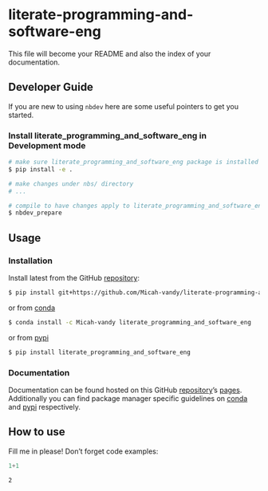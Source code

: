 # literate-programming-and-software-eng


<!-- WARNING: THIS FILE WAS AUTOGENERATED! DO NOT EDIT! -->

This file will become your README and also the index of your
documentation.

## Developer Guide

If you are new to using `nbdev` here are some useful pointers to get you
started.

### Install literate_programming_and_software_eng in Development mode

``` sh
# make sure literate_programming_and_software_eng package is installed in development mode
$ pip install -e .

# make changes under nbs/ directory
# ...

# compile to have changes apply to literate_programming_and_software_eng
$ nbdev_prepare
```

## Usage

### Installation

Install latest from the GitHub
[repository](https://github.com/Micah-vandy/literate-programming-and-software-eng):

``` sh
$ pip install git+https://github.com/Micah-vandy/literate-programming-and-software-eng.git
```

or from
[conda](https://anaconda.org/Micah-vandy/literate-programming-and-software-eng)

``` sh
$ conda install -c Micah-vandy literate_programming_and_software_eng
```

or from
[pypi](https://pypi.org/project/literate-programming-and-software-eng/)

``` sh
$ pip install literate_programming_and_software_eng
```

### Documentation

Documentation can be found hosted on this GitHub
[repository](https://github.com/Micah-vandy/literate-programming-and-software-eng)’s
[pages](https://Micah-vandy.github.io/literate-programming-and-software-eng/).
Additionally you can find package manager specific guidelines on
[conda](https://anaconda.org/Micah-vandy/literate-programming-and-software-eng)
and
[pypi](https://pypi.org/project/literate-programming-and-software-eng/)
respectively.

## How to use

Fill me in please! Don’t forget code examples:

``` python
1+1
```

    2
